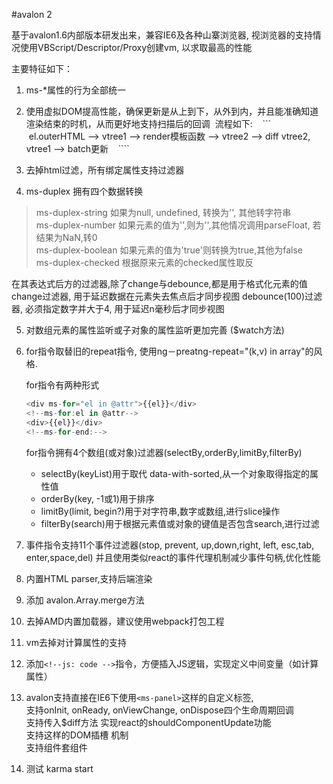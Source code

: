 #avalon 2 

基于avalon1.6内部版本研发出来，兼容IE6及各种山寨浏览器,
视浏览器的支持情况使用VBScript/Descriptor/Proxy创建vm,
以求取最高的性能


主要特征如下：

1. ms-*属性的行为全部统一

2. 使用虚拟DOM提高性能，确保更新是从上到下，从外到内，并且能准确知道渲染结束的时机，从而更好地支持扫描后的回调
    流程如下:
    
    ```
    el.outerHTML --> vtree1 --> render模板函数 --> vtree2 --> diff vtree2, vtree1 --> batch更新
    
    ````

3. 去掉html过滤，所有绑定属性支持过滤器

4. ms-duplex 拥有四个数据转换
<blockquote>
   ms-duplex-string  如果为null, undefined, 转换为'', 其他转字符串<br/>
   ms-duplex-number  如果元素的值为'',则为'',其他情况调用parseFloat, 若结果为NaN,转0<br/>
   ms-duplex-boolean 如果元素的值为'true'则转换为true,其他为false<br/>
   ms-duplex-checked 根据原来元素的checked属性取反
</blockquote>
   在其表达式后方的过滤器,除了change与debounce,都是用于格式化元素的值
   change过滤器, 用于延迟数据在元素失去焦点后才同步视图
   debounce(100)过滤器, 必须指定数字并大于4, 用于延迟n毫秒后才同步视图

   

5. 对数组元素的属性监听或子对象的属性监听更加完善 ($watch方法)

6. for指令取替旧的repeat指令, 使用ng－preatng-repeat="(k,v) in array"的风格. <br>

   for指令有两种形式
   
   ```javascript
   <div ms-for="el in @attr">{{el}}</div>
   <!--ms-for:el in @attr-->
   <div>{{el}}</div>
   <!--ms-for-end:-->

   ```
   for指令拥有4个数组(或对象)过滤器(selectBy,orderBy,limitBy,filterBy) 

	+ selectBy(keyList)用于取代 data-with-sorted,从一个对象取得指定的属性值
	+ orderBy(key, -1或1)用于排序
	+ limitBy(limit, begin?)用于对字符串,数字或数组,进行slice操作
	+ filterBy(search)用于根据元素值或对象的键值是否包含search,进行过滤

7. 事件指令支持11个事件过滤器(stop, prevent, up,down,right, left, esc,tab, enter,space,del)
并且使用类似react的事件代理机制减少事件句柄,优化性能

8. 内置HTML parser,支持后端渲染
9. 添加 avalon.Array.merge方法
10.  去掉AMD内置加载器，建议使用webpack打包工程
11.  vm去掉对计算属性的支持
12.  添加`<!--js: code -->`指令，方便插入JS逻辑，实现定义中间变量（如计算属性）
13. avalon支持直接在IE6下使用`<ms-panel>`这样的自定义标签, <br>
    支持onInit, onReady, onViewChange, onDispose四个生命周期回调<br>
    支持传入$diff方法 实现react的shouldComponentUpdate功能<br/>
    支持<slot name='xx'></slot>这样的DOM插槽 机制<br/>
    支持组件套组件
14. 测试 karma start